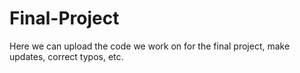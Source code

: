 # Final-Project
Here we can upload the code we work on for the final project, make updates, correct typos, etc.

